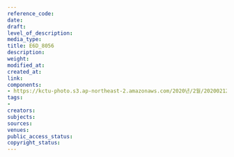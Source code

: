 ```yaml
---
reference_code: 
date: 
draft: 
level_of_description: 
media_type: 
title: E6D_8056
description: 
weight: 
modified_at: 
created_at: 
link: 
components:
- https://kctu-photo.s3.ap-northeast-2.amazonaws.com/2020년/2월/20200212_영남대의료원+고공농성+해단집회/E6D_8056.jpg
tags:
- 
creators: 
subjects: 
sources: 
venues: 
public_access_status: 
copyright_status: 
---
```

